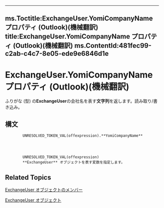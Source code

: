 

---
ms.Toctitle:ExchangeUser.YomiCompanyName プロパティ (Outlook)(機械翻訳)
title:ExchangeUser.YomiCompanyName プロパティ (Outlook)(機械翻訳)
ms.ContentId:481fec99-c2ab-c4c7-8e05-ede9e6846d1e
---
# ExchangeUser.YomiCompanyName プロパティ (Outlook)(機械翻訳)




ふりがな (型) の**ExchangeUser**の会社名を表す**文字列**を返します。読み取り/書き込み。

## 構文

            UNRESOLVED_TOKEN_VAL(offexpression).**YomiCompanyName**




            UNRESOLVED_TOKEN_VAL(offexpression)
            **ExchangeUser** オブジェクトを表す変数を指定します。



## Related Topics

[ExchangeUser オブジェクトのメンバー](b9489e9d-0b8e-1c8d-d5df-8def4b1ee5e8.md)

[ExchangeUser オブジェクト](6ec117d1-7fdb-aa36-b567-1242f8238df0.md)




